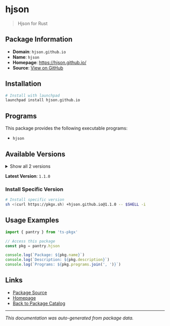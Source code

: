 # hjson

> Hjson for Rust

## Package Information

- **Domain**: `hjson.github.io`
- **Name**: `hjson`
- **Homepage**: https://hjson.github.io/
- **Source**: [View on GitHub](https://github.com/pkgxdev/pantry/tree/main/projects/hjson.github.io/package.yml)

## Installation

```bash
# Install with launchpad
launchpad install hjson.github.io
```

## Programs

This package provides the following executable programs:

- `hjson`

## Available Versions

<details>
<summary>Show all 2 versions</summary>

- `1.1.0`, `1.0.0`

</details>

**Latest Version**: `1.1.0`

### Install Specific Version

```bash
# Install specific version
sh <(curl https://pkgx.sh) +hjson.github.io@1.1.0 -- $SHELL -i
```

## Usage Examples

```typescript
import { pantry } from 'ts-pkgx'

// Access this package
const pkg = pantry.hjson

console.log(`Package: ${pkg.name}`)
console.log(`Description: ${pkg.description}`)
console.log(`Programs: ${pkg.programs.join(', ')}`)
```

## Links

- [Package Source](https://github.com/pkgxdev/pantry/tree/main/projects/hjson.github.io/package.yml)
- [Homepage](https://hjson.github.io/)
- [Back to Package Catalog](../../package-catalog.md)

---

*This documentation was auto-generated from package data.*
